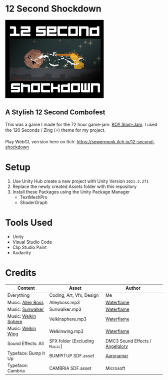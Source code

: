 # 12 Second Shockdown
![Game Logo](Art/Logo.png)

## A Stylish 12 Second Combofest
This was a game I made for the 72 hour game-jam: [KO!! Slam-Jam](https://itch.io/jam/ko-slam-jam). I used the 120 Seconds / Zing (⚡) theme for my project.

Play WebGL verrsion here on Itch: https://sewermonk.itch.io/12-second-shockdown

# Setup
1. Use Unity Hub create a new project with Unity Version `2021.3.2f1`
2. Replace the newly created Assets folder with this repository
3. Install these Packages using the Unity Package Manager
   - TextMeshPro
   - ShaderGraph

# Tools Used
- Unity
- Visual Studio Code
- Clip Studio Paint
- Audacity

# Credits
| Content                                                             | Asset                          | Author                                                                                 |
| ------------------------------------------------------------------- | ------------------------------ | -------------------------------------------------------------------------------------- |
| Everything                                                          | Coding, Art, Vfx, Design       | Me                                                                                     |
| Music: [Alley Boss](https://www.youtube.com/watch?v=i7qdjDqi8fk)    | Alleyboss.mp3                  | [Waterflame](https://www.youtube.com/@WaterflameMusic)                                 |
| Music: [Sunwalker](https://www.youtube.com/watch?v=NA2KtP7xu6U)     | Sunwalker.mp3                  | [Waterflame](https://www.youtube.com/@WaterflameMusic)                                 |
| Music: [Welkin Sphere](https://www.youtube.com/watch?v=ZSpWtiGTLEs) | Velkinsphere.mp3               | [Waterflame](https://www.youtube.com/@WaterflameMusic)                                 |
| Music: [Welkin Wing](https://www.youtube.com/watch?v=Pb9CaBuVt0g)   | Welkinwing.mp3                 | [Waterflame](https://www.youtube.com/@WaterflameMusic)                                 |
| Sound Effects: All                                                  | SFX folder [Excluding `Music`] | DMC3 Sound Effects / [Angelglory](https://www.sounds-resource.com/playstation_2/dmc3/) |
| Typeface: Bump It Up                                                | BUMPITUP SDF.asset             | [Aaronamar](https://fontstruct.com/fontstructions/show/155156/bump_it_up)              |
| Typeface: Cambria                                                   | CAMBRIA SDF.asset              | Microsoft                                                                              |
